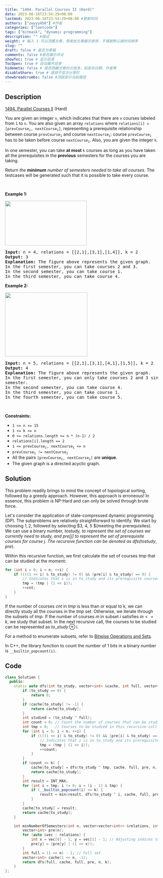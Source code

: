```yaml
---
title: "1494. Parallel Courses II (Hard)"
date: 2023-06-16T23:54:29+08:00
lastmod: 2023-06-16T23:54:29+08:00 #更新时间
authors: ["zwyyy456"] #作者
categories: ["leetcode"]
tags: ["bitmask", "dynamic programming"]
description: "" #描述
weight: # 输入 1 可以顶置文章，用来给文章展示排序，不填就默认按时间排序
slug: ""
draft: false # 是否为草稿
comments: false #是否展示评论
showToc: true # 显示目录
TocOpen: true # 自动展开目录
hidemeta: false # 是否隐藏文章的元信息，如发布日期、作者等
disableShare: true # 底部不显示分享栏
showbreadcrumbs: false #顶部显示当前路径
---
```

## Description

[1494. Parallel Courses II][link] (Hard)

[link]: https://leetcode.com/problems/parallel-courses-ii/

<p>You are given an integer <code>n</code>, which indicates that there are <code>n</code> courses
labeled from <code>1</code> to <code>n</code>. You are also given an array <code>relations</code>
where <code>relations[i] = [prevCourse<sub>i</sub>, nextCourse<sub>i</sub>]</code>, representing a
prerequisite relationship between course <code>prevCourse<sub>i</sub></code> and course
<code>nextCourse<sub>i</sub></code>: course <code>prevCourse<sub>i</sub></code> has to be taken
before course <code>nextCourse<sub>i</sub></code>. Also, you are given the integer
<code>k</code>.</p>

<p>In one semester, you can take <strong>at most</strong> <code>k</code> courses as long as you have
taken all the prerequisites in the <strong>previous</strong> semesters for the courses you are
taking.</p>

<p>Return <em>the <strong>minimum</strong> number of semesters needed to take all courses</em>. The
testcases will be generated such that it is possible to take every course.</p>

<p>&nbsp;</p>
<p><strong class="example">Example 1:</strong></p>
<img alt="" src="https://assets.leetcode.com/uploads/2020/05/22/leetcode_parallel_courses_1.png"
style="width: 269px; height: 147px;" />
<pre>
<strong>Input:</strong> n = 4, relations = [[2,1],[3,1],[1,4]], k = 2
<strong>Output:</strong> 3
<strong>Explanation:</strong> The figure above represents the given graph.
In the first semester, you can take courses 2 and 3.
In the second semester, you can take course 1.
In the third semester, you can take course 4.
</pre>

<p><strong class="example">Example 2:</strong></p>
<img alt="" src="https://assets.leetcode.com/uploads/2020/05/22/leetcode_parallel_courses_2.png"
style="width: 271px; height: 211px;" />
<pre>
<strong>Input:</strong> n = 5, relations = [[2,1],[3,1],[4,1],[1,5]], k = 2
<strong>Output:</strong> 4
<strong>Explanation:</strong> The figure above represents the given graph.
In the first semester, you can only take courses 2 and 3 since you cannot take more than two per
semester.
In the second semester, you can take course 4.
In the third semester, you can take course 1.
In the fourth semester, you can take course 5.
</pre>

<p>&nbsp;</p>
<p><strong>Constraints:</strong></p>

<ul>
	<li><code>1 &lt;= n &lt;= 15</code></li>
	<li><code>1 &lt;= k &lt;= n</code></li>
	<li><code>0 &lt;= relations.length &lt;= n * (n-1) / 2</code></li>
	<li><code>relations[i].length == 2</code></li>
	<li><code>1 &lt;= prevCourse<sub>i</sub>, nextCourse<sub>i</sub> &lt;= n</code></li>
	<li><code>prevCourse<sub>i</sub> != nextCourse<sub>i</sub></code></li>
	<li>All the pairs <code>[prevCourse<sub>i</sub>, nextCourse<sub>i</sub>]</code> are
<strong>unique</strong>.</li>
	<li>The given graph is a directed acyclic graph.</li>
</ul>

## Solution

This problem readily brings to mind the concept of topological sorting, followed by a greedy approach. However, this approach is erroneous! In essence, this problem is NP-Hard and can only be solved through brute force.

Let's consider the application of state-compressed dynamic programming (DP). The subproblems are relatively straightforward to identify. We start by choosing $1, 2$, followed by selecting $3, 4, 5 $(meeting the prerequisites). We can use a binary number, $to$_$study$, to represent the set of courses we currently need to study, and $pre[j]$ to represent the set of prerequisite courses for course $j$. The recursive function can be denoted as $dfs(to$_$study, pre)$.

Within this recursive function, we first calculate the set of courses $tmp$ that can be studied at the moment:

```cpp
for (int i = 0; i < n; ++i) {
    if ((((1 << i) & to_study) != 0) && (pre[i] & to_study) == 0) {
        // Indicates that i is in to_study and its prerequisite courses have been studied (or it has no prerequisites)
        tmp = (tmp | (1 << i));
        ++cnt;
    }
}
```

If the number of courses $cnt$ in $tmp$ is less than or equal to k, we can directly study all the courses in the $tmp$ set. Otherwise, we iterate through the subsets of $tmp$. If the number of courses $m$ in subset $i$ satisfies $m <= k$, we study that subset. In the next recursive call, the courses to be studied can be represented as $to$_$study \oplus i$.

For a method to enumerate subsets, refer to [Bitwise Operations and Sets](https://blog.zwyyy456.tech/zh/posts/tech/bit_operation/).

In C++, the library function to count the number of $1$ bits in a binary number is `__builtin_popcount(i)`.

## Code

```cpp
class Solution {
  public:
    static auto dfs(int to_study, vector<int> &cache, int full, vector<int> &pre, int n, int k) -> int {
        if (to_study == 0) {
            return 0;
        }
        if (cache[to_study] != -1) {
            return cache[to_study];
        }
        int studied = (to_study ^ full);
        int count = 0; // Count the number of courses that can be studied
        int tmp = 0;   // Courses to be studied in this recursive call
        for (int i = 0; i < n; ++i) {
            if ((((1 << i) & to_study) != 0) && (pre[i] & to_study) == 0) {
                // Indicates that i is in to_study and its prerequisite courses have been studied (or it has no prerequisites)
                tmp = (tmp | (1 << i));
                ++count;
            }
        }
        if (count <= k) {
            cache[to_study] = dfs(to_study ^ tmp, cache, full, pre, n, k) + 1;
            return cache[to_study];
        }
        int result = INT_MAX;
        for (int i = tmp; i != 0; i = (i - 1) & tmp) {
            if (__builtin_popcount(i) <= k) {
                result = min(result, dfs(to_study ^ i, cache, full, pre, n, k) + 1);
            }
        }
        cache[to_study] = result;
        return cache[to_study];
    }

    int minNumberOfSemesters(int n, vector<vector<int>> &relations, int k) {
        vector<int> pre(n);
        for (auto &vec : relations) {
            int x = vec[0] - 1, y = vec[1] - 1; // Adjusting indices to start from 0 to n-1
            pre[y] = (pre[y] | (1 << x));
        }
        int full = (1 << n) - 1; // Full set
        vector<int> cache(1 << n, -1);
        return dfs(full, cache, full, pre, n, k);
    }
};
```
